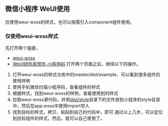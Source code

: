 ## 微信小程序 WeUI使用

仅使用weui-wxss的样式，也可以按需引入component组件使用。

### 仅使用weui-wxss样式
先打开两个链接，
+ [weui-wxss](https://github.com/Tencent/weui-wxss/)
+ [WeUI组件库预览-小程序码](https://developers.weixin.qq.com/miniprogram/dev/extended/weui/)
打开两个页面之后，继续以下的操作。
1. 打开weui-wxss的样式仓库中的master/dist/example，可以看到很多组件的使用样例
2. 使用手机微信扫描小程序码，查看组件的样式
3. 根据样式，找到weui-wxss的样例，查看使用到的样式
4. 拉取weui-wxss源代码，并把[dist/style](https://github.com/Tencent/weui-wxss/tree/master/dist/style)目录下的文件放到小程序的style目录中，然后在app.wxss中使用import导入
5. 找到目标的样式，拷贝、粘贴到自己的代码中，即可
通过以上几步，可以定位到目标组件的样式，然后，就可以自己使用了。
